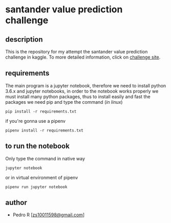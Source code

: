 # santander value prediction challenge

## description

This is the repository for my attempt the santander value prediction challenge in kaggle. To more detailed information, click on [challenge site](https://www.kaggle.com/c/santander-value-prediction-challenge).

## requirements

The main program is a jupyter notebook, therefore we need to install python 3.6.x and jupyter notebooks, in order to the notebook works properly we must install many python packages, thus to install easily and fast the packages we need pip and type the command (*in linux*)

`pip install -r requirements.txt` 

if you're gonna use a pipenv

`pipenv install -r requirements.txt`

## to run the notebook

Only type the command in native way

`jupyter notebook`

or in virtual environment of pipenv

`pipenv run jupyter notebook`

## author

- Pedro R [zs10011598@gmail.com]